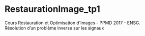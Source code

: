 # RestaurationImage_tp1
Cours Restauration et Optimisation d'Images - PPMD 2017 - ENSG. 
 Résolution d’un problème inverse sur les signaux
